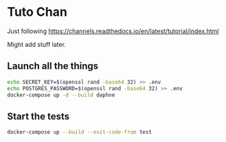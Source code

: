 # Tuto Chan

Just following https://channels.readthedocs.io/en/latest/tutorial/index.html

Might add stuff later.


## Launch all the things

```bash
echo SECRET_KEY=$(openssl rand -base64 32) >> .env
echo POSTGRES_PASSWORD=$(openssl rand -base64 32) >> .env
docker-compose up -d --build daphne
```

## Start the tests

```bash
docker-compose up --build --exit-code-from test
```
